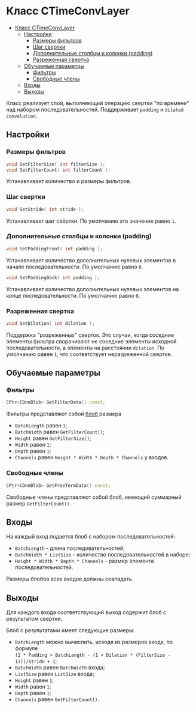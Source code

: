 # Класс CTimeConvLayer

<!-- TOC -->

- [Класс CTimeConvLayer](#класс-ctimeconvlayer)
    - [Настройки](#настройки)
        - [Размеры фильтров](#размеры-фильтров)
        - [Шаг свертки](#шаг-свертки)
        - [Дополнительные столбцы и колонки (padding)](#дополнительные-столбцы-и-колонки-padding)
        - [Разреженная свертка](#разреженная-свертка)
    - [Обучаемые параметры](#обучаемые-параметры)
        - [Фильтры](#фильтры)
        - [Свободные члены](#свободные-члены)
    - [Входы](#входы)
    - [Выходы](#выходы)

<!-- /TOC -->

Класс реализует слой, выполняющий операцию свертки "по времени" над набором последовательностей. Поддерживает `padding` и `dilated convolution`.

## Настройки

### Размеры фильтров

```c++
void SetFilterSize( int filterSize );
void SetFilterCount( int filterCount );
```

Устанавливает количество и размеры фильтров.

### Шаг свертки

```c++
void SetStride( int stride );
```

Устанавливает шаг свёртки. По умолчанию это значение равно `1`.

### Дополнительные столбцы и колонки (padding)

```c++
void SetPaddingFront( int padding );
```

Устанавливает количество дополнительных нулевых элементов в начале последовательности. По умолчанию равно `0`.

```c++
void SetPaddingBack( int padding );
```

Устанавливает количество дополнительных нулевых элементов на конце последовательности. По умолчанию равно `0`.

### Разреженная свертка

```c++
void SetDilation( int dilation );
```

Поддержка "разреженных" сверток. Это случаи, когда соседние элементы фильтра сворачивают не соседние элементы исходной последовательности, а элементы на расстоянии `dilation`. По умолчанию равен `1`, что соответствует неразреженной свертке.

## Обучаемые параметры

### Фильтры

```c++
CPtr<CDnnBlob> GetFilterData() const;
```

Фильтры представляют собой [блоб](../DnnBlob.md) размера

- `BatchLength` равен `1`;
- `BatchWidth` равен `GetFilterCount()`;
- `Height` равен `GetFilterSize()`;
- `Width` равен `1`;
- `Depth` равен `1`;
- `Channels` равен `Height * Width * Depth * Channels` у входов.

### Свободные члены

```c++
CPtr<CDnnBlob> GetFreeTermData() const;
```

Свободные члены представляют собой блоб, имеющий суммарный размер `GetFilterCount()`.

## Входы

На каждый вход подается блоб с набором последовательностей:

- `BatchLength` - длина последовательностей;
- `BatchWidth * ListSize` - количество последовательностей в наборе;
- `Height * Width * Depth * Channels` - размер элемента последовательностей.

Размеры блобов всех входов должны совпадать.

## Выходы

Для каждого входа соответствующий выход содержит блоб с результатом свертки.

Блоб с результатами имеет следующие размеры:

- `BatchLength` можно вычислить, исходя из размеров входа, по формуле  
`(2 * Padding + BatchLength - (1 + Dilation * (FilterSize - 1)))/Stride + 1`;
- `BatchWidth` равен `BatchWidth` входа;
- `ListSize` равен `ListSize` входа;
- `Height` равен `1`;
- `Width` равен `1`;
- `Depth` равен `1`;
- `Channels` равен `GetFilterCount()`.

